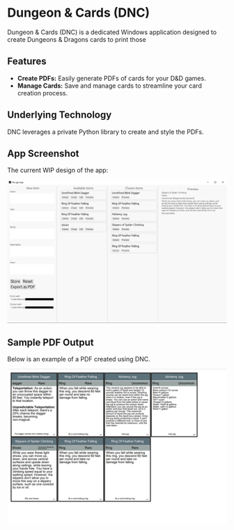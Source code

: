 # Dungeon & Cards (DNC)

Dungeon & Cards (DNC) is a dedicated Windows application designed to create Dungeons & Dragons cards to print those

## Features

- **Create PDFs:** Easily generate PDFs of cards for your D&D games.
- **Manage Cards:** Save and manage cards to streamline your card creation process.

## Underlying Technology

DNC leverages a private Python library to create and style the PDFs.

## App Screenshot

The current WIP design of the app:

![App Screenshot](images/AppScreenshot.png)

## Sample PDF Output

Below is an example of a PDF created using DNC.

![PDF Output](images/PdfScreenshot.png)